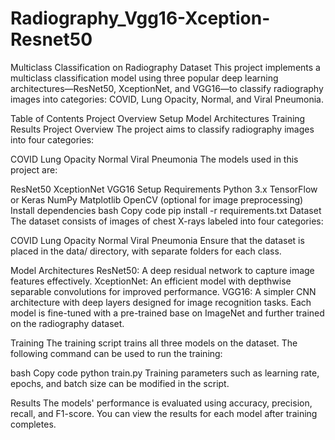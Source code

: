 # Radiography_Vgg16-Xception-Resnet50
Multiclass Classification on Radiography Dataset
This project implements a multiclass classification model using three popular deep learning architectures—ResNet50, XceptionNet, and VGG16—to classify radiography images into categories: COVID, Lung Opacity, Normal, and Viral Pneumonia.

Table of Contents
Project Overview
Setup
Model Architectures
Training
Results
Project Overview
The project aims to classify radiography images into four categories:

COVID
Lung Opacity
Normal
Viral Pneumonia
The models used in this project are:

ResNet50
XceptionNet
VGG16
Setup
Requirements
Python 3.x
TensorFlow or Keras
NumPy
Matplotlib
OpenCV (optional for image preprocessing)
Install dependencies
bash
Copy code
pip install -r requirements.txt
Dataset
The dataset consists of images of chest X-rays labeled into four categories:

COVID
Lung Opacity
Normal
Viral Pneumonia
Ensure that the dataset is placed in the data/ directory, with separate folders for each class.

Model Architectures
ResNet50: A deep residual network to capture image features effectively.
XceptionNet: An efficient model with depthwise separable convolutions for improved performance.
VGG16: A simpler CNN architecture with deep layers designed for image recognition tasks.
Each model is fine-tuned with a pre-trained base on ImageNet and further trained on the radiography dataset.

Training
The training script trains all three models on the dataset. The following command can be used to run the training:

bash
Copy code
python train.py
Training parameters such as learning rate, epochs, and batch size can be modified in the script.

Results
The models' performance is evaluated using accuracy, precision, recall, and F1-score. You can view the results for each model after training completes.
